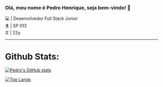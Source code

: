 ### Olá, meu nome é Pedro Henrique, seja bem-vindo! 👋

💻 | Desenvolvedor Full Stack Junior <br>
🏄 | SP 013 <br>
♊ | 22y

<hr>

<h1> Github Stats: </h1>

[![Pedro's GitHub stats](https://github-readme-stats.vercel.app/api?username=pdrobzr&show_icons=true&theme=radical)]([https://github.com/pdrobzr/github-readme-stats](https://github-readme-stats.vercel.app/api?username=pdrobzr&show_icons=true&theme=radical))

[![Top Langs](https://github-readme-stats.vercel.app/api/top-langs/?username=pdrobzr&layout=compact&theme=radical)]([https://github.com/pdrobzr/github-readme-stats](https://github-readme-stats.vercel.app/api?username=pdrobzr&show_icons=true&theme=radical))
